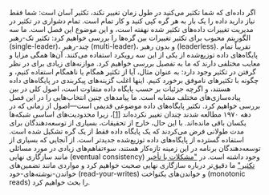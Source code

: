 اگر داده‌ای که شما تکثیر می‌کنید در طول زمان تغییر نکند، تکثیر آسان است: شما فقط
نیاز دارید داده را یک بار به هر گره کپی کنید و کار تمام است. تمام دشواری در تکثیر در
مدیریت تغییرات داده‌های تکثیر شده نهفته است، و این موضوع این فصل است. ما سه
الگوریتم محبوب برای تکثیر تغییرات بین گره‌ها را بررسی خواهیم کرد: تکثیر تک-رهبر (single-leader)، چند-رهبر (multi-leader)، و
بدون رهبر (leaderless). تقریباً تمام پایگاه‌های داده توزیع‌شده از یکی از این سه رویکرد استفاده می‌کنند. آن‌ها
همگی مزایا و معایب مختلفی دارند که ما به تفصیل بررسی خواهیم کرد. موازنه‌های زیادی برای در نظر گرفتن در تکثیر وجود دارد: به عنوان مثال، آیا از تکثیر همگام یا
ناهمگام استفاده کنیم، و چگونه با تکثیرهای ناموفق برخورد کنیم. اینها اغلب گزینه‌های پیکربندی
در پایگاه‌های داده هستند، و اگرچه جزئیات بر حسب پایگاه داده متفاوت است، اصول کلی در بین
پیاده‌سازی‌های مختلف مشابه است. ما پیامدهای چنین انتخاب‌هایی را در این فصل بررسی خواهیم کرد.
تکثیر پایگاه‌های داده موضوعی قدیمی است—اصول از زمانی که در دهه ۱۹۷۰ مطالعه شدند چندان تغییر نکرده‌اند
[[1](ch05.html#Lindsay1979wv_ch5)]،
زیرا محدودیت‌های اساسی شبکه‌ها یکسان باقی مانده‌اند. با این حال، خارج از
تحقیقات، بسیاری از توسعه‌دهندگان برای مدت طولانی فرض می‌کردند که یک پایگاه داده فقط از یک
گره تشکیل شده است. استفاده گسترده از پایگاه‌های داده توزیع‌شده جدیدتر است. از آنجایی که بسیاری از توسعه‌دهندگان برنامه
در این زمینه تازه‌کار هستند، سوءتفاهم‌های زیادی در مورد مسائلی مانند سازگاری نهایی (eventual consistency)
وجود داشته است. در ["مشکلات با تأخیر تکثیر"](#sec_replication_lag) ما دقیق‌تر درباره سازگاری نهایی صحبت خواهیم کرد و
مواردی مانند تضمین‌های خواندن-نوشته‌های-خود (read-your-writes) و خواندن‌های یکنواخت (monotonic reads) را بحث خواهیم کرد.